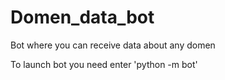 # Domen_data_bot
Bot where you can receive data about any domen

To launch bot you need enter 'python -m bot'

